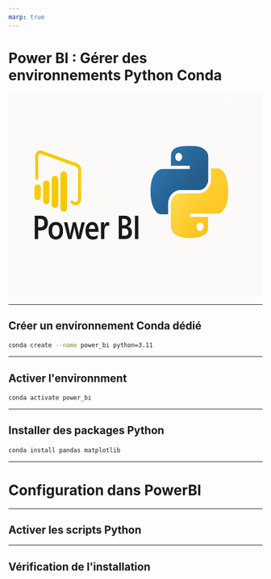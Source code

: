 ```yaml
---
marp: true
---
```


<style scoped>
p { text-align: center; }
</style>

# Power BI : Gérer des environnements Python Conda



<p><img src="../images/cover_image.png" width="800" height="400"></p>

---

## Créer un environnement Conda dédié

````bash
conda create --name power_bi python=3.11
````

---

## Activer l'environnment

````bash
conda activate power_bi
````

---

## Installer des packages Python

````bash
conda install pandas matplotlib
````

---

# Configuration dans PowerBI

---

## Activer les scripts Python

---

## Vérification de l'installation